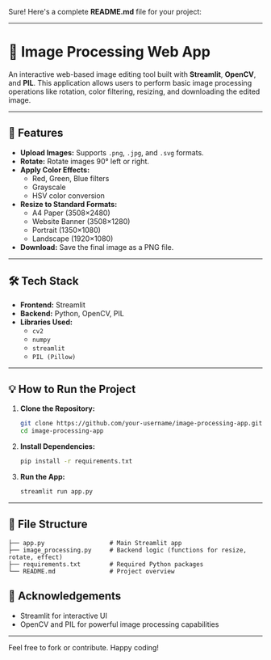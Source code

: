 Sure! Here's a complete **README.md** file for your project:

---


# 📸 Image Processing Web App

An interactive web-based image editing tool built with **Streamlit**, **OpenCV**, and **PIL**. This application allows users to perform basic image processing operations like rotation, color filtering, resizing, and downloading the edited image.

---

## 🚀 Features

- **Upload Images:** Supports `.png`, `.jpg`, and `.svg` formats.
- **Rotate:** Rotate images 90° left or right.
- **Apply Color Effects:**
  - Red, Green, Blue filters
  - Grayscale
  - HSV color conversion
- **Resize to Standard Formats:**
  - A4 Paper (3508×2480)
  - Website Banner (3508×1280)
  - Portrait (1350×1080)
  - Landscape (1920×1080)
- **Download:** Save the final image as a PNG file.

---

## 🛠️ Tech Stack

- **Frontend:** Streamlit
- **Backend:** Python, OpenCV, PIL
- **Libraries Used:**
  - `cv2`
  - `numpy`
  - `streamlit`
  - `PIL (Pillow)`

---

## 💡 How to Run the Project

1. **Clone the Repository:**
   ```bash
   git clone https://github.com/your-username/image-processing-app.git
   cd image-processing-app


2. **Install Dependencies:**

   ```bash
   pip install -r requirements.txt
   ```

3. **Run the App:**

   ```bash
   streamlit run app.py
   ```

---

## 📂 File Structure

```
├── app.py                  # Main Streamlit app
├── image_processing.py     # Backend logic (functions for resize, rotate, effect)
├── requirements.txt        # Required Python packages
└── README.md               # Project overview
```

## 🙌 Acknowledgements

* Streamlit for interactive UI
* OpenCV and PIL for powerful image processing capabilities

---

Feel free to fork or contribute. Happy coding!

```
